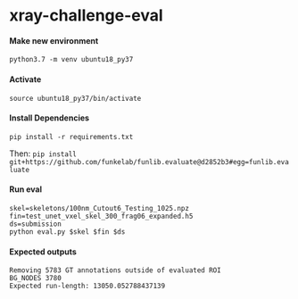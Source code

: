 # xray-challenge-eval

#### Make new environment

`python3.7 -m venv ubuntu18_py37`

#### Activate

`source ubuntu18_py37/bin/activate`

#### Install Dependencies

`pip install -r requirements.txt`

Then: `pip install git+https://github.com/funkelab/funlib.evaluate@d2852b3#egg=funlib.evaluate`

#### Run eval

```bash=
skel=skeletons/100nm_Cutout6_Testing_1025.npz
fin=test_unet_vxel_skel_300_frag06_expanded.h5
ds=submission
python eval.py $skel $fin $ds
```

#### Expected outputs

```
Removing 5783 GT annotations outside of evaluated ROI
BG_NODES 3780
Expected run-length: 13050.052788437139
```
